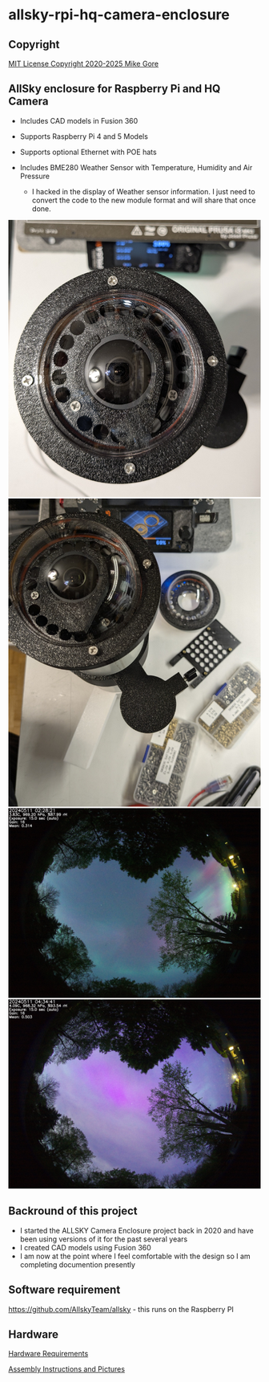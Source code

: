 # allsky-rpi-hq-camera-enclosure

## Copyright
[MIT License Copyright 2020-2025 Mike Gore]( Copyright.md )

## AllSky enclosure for Raspberry Pi and HQ Camera 
* Includes CAD models in Fusion 360<br>

* Supports Raspberry Pi 4 and 5 Models<br>

* Supports optional Ethernet with POE hats<br>

* Includes BME280 Weather Sensor with Temperature, Humidity and Air Pressure<br>
  + I hacked in the display of Weather sensor information. I just need to convert the code to the new module format and will share that once done.

![]( images/ALLSKY-CAMERA-O-RING-VERSION-TOP-VIEW-CLOSEUP.jpg )
![]( images/ALLSKY-CAMERA-O-RING-VERSION-WITH-POLL-MOUNT.jpg )
![2024 Aurora Image]( images/IMAGES-AURORA-20240511022821.jpg )
![2024 Aurora Image]( images/IMAGES-AURORA-20240511043441.jpg )
## Backround of this project
  * I started the ALLSKY Camera Enclosure project back in 2020 and have been using versions of it for the past several years
  * I created CAD models using Fusion 360 
  * I am now at the point where I feel comfortable with the design so I am completing documention presently

## Software requirement
https://github.com/AllskyTeam/allsky - this runs on the Raspberry PI<br>

## Hardware 

[Hardware Requirements]( HARDWARE.md )

[Assembly Instructions and Pictures]( ASSEMBLY.md )


